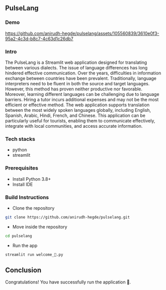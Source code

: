 ## PulseLang

### Demo

https://github.com/anirudh-hegde/pulselang/assets/105560839/3610e0f3-95a2-4c3d-b8c7-4c63d1c26db7



### Intro
The PulseLang is a Streamlit web application designed for translating between various dialects. The issue of language differences has long hindered effective communication. Over the years, difficulties in information exchange between countries have been prevalent. Traditionally, language interpreters need to be fluent in both the source and target languages. However, this method has proven neither productive nor favorable. Moreover, learning different languages can be challenging due to language barriers. Hiring a tutor incurs additional expenses and may not be the most efficient or effective method.
The web application supports translation between the most widely spoken languages globally, including English, Spanish, Arabic, Hindi, French, and Chinese. This application can be particularly useful for tourists, enabling them to communicate effectively, integrate with local communities, and access accurate information.

### Tech stacks
* python
* streamlit

### Prerequisites
* Install Python 3.8+
* Install IDE

### Build Instructions
* Clone the repository
```sh
git clone https://github.com/anirudh-hegde/pulselang.git
```

* Move inside the repository
```sh
cd pulselang
```

* Run the app
```sh
streamlit run welcome_👋️.py 
```

## Conclusion
Congratulations! You have successfully run the application 🚀️.
